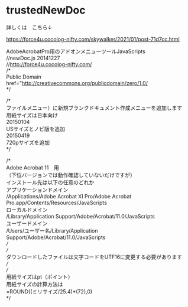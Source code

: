 # trustedNewDoc  

詳しくは　こちら↓

https://force4u.cocolog-nifty.com/skywalker/2021/01/post-71d7cc.html



AdobeAcrobatPro用のアドオンメニューツールJavaScripts  
//newDoc.js 20141227  
//http://force4u.cocolog-nifty.com/  
/*  
Public Domain  
href="http://creativecommons.org/publicdomain/zero/1.0/  
*/  
  
/*  
ファイルメニュー）に新規ブランクドキュメント作成メニューを追加します  
用紙サイズは日本向け  
20150104  
USサイズとノビ版を追加  
20150419  
720pサイズを追加  
*/  
  
/*  
Adobe Acrobat 11　用  
（下位バージョンでは動作確認していないだけですが）  
インストール先は以下の任意のどれか  
アプリケーションドメイン  
/Applications/Adobe Acrobat XI Pro/Adobe Acrobat Pro.app/Contents/Resources/JavaScripts  
ローカルドメイン  
/Library/Application Support/Adobe/Acrobat/11.0/JavaScripts  
ユーザードメイン  
/Users/ユーザー名/Library/Application Support/Adobe/Acrobat/11.0/JavaScripts  
*/  
/*  
ダウンロードしたファイルは文字コードをUTF16に変更する必要があります  
*/  
/*  
用紙サイズはpt（ポイント）  
用紙サイズの計算方法は  
=ROUND((ミリサイズ/25.4)*(72),0)  
*/  
